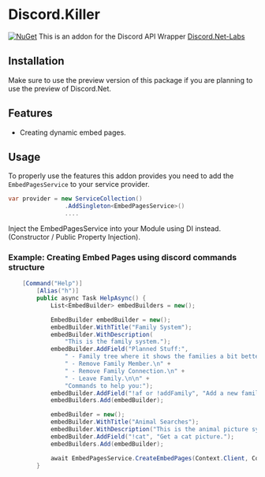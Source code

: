 # Discord.Killer

[![NuGet](https://img.shields.io/badge/nuget-v1.0.0--labs-brightgreen.svg?style=plastic)](https://www.nuget.org/packages/Discord.Killer)
This is an addon for the Discord API Wrapper [Discord.Net-Labs](https://github.com/discord-net-labs/Discord.Net-Labs)

## Installation
Make sure to use the preview version of this package if you are planning to use the preview of Discord.Net.

## Features
 - Creating dynamic embed pages.
   
## Usage
To properly use the features this addon provides you need to add the `EmbedPagesService` to your service provider.

```cs
var provider = new ServiceCollection()
                .AddSingleton<EmbedPagesService>()
                ....
```
Inject the EmbedPagesService into your Module using DI instead. (Constructor / Public Property Injection).

### Example: Creating Embed Pages using discord commands structure
```cs
	[Command("Help")]
        [Alias("h")]
        public async Task HelpAsync() {
            List<EmbedBuilder> embedBuilders = new();

            EmbedBuilder embedBuilder = new();
            embedBuilder.WithTitle("Family System");
            embedBuilder.WithDescription(
                "This is the family system.");
            embedBuilder.AddField("Planned Stuff:",
                " - Family tree where it shows the families a bit better.\n " +
                " - Remove Family Member.\n" +
                " - Remove Family Connection.\n" +
                " - Leave Family.\n\n" +
                "Commands to help you:");
            embedBuilder.AddField("!af or !addFamily", "Add a new family.");
            embedBuilders.Add(embedBuilder);

            embedBuilder = new();
            embedBuilder.WithTitle("Animal Searches");
            embedBuilder.WithDescription("This is the animal picture system here is some commands to help you:");
            embedBuilder.AddField("!cat", "Get a cat picture.");
            embedBuilders.Add(embedBuilder);

            await EmbedPagesService.CreateEmbedPages(Context.Client, Context.Message, embedBuilders);
        }
```